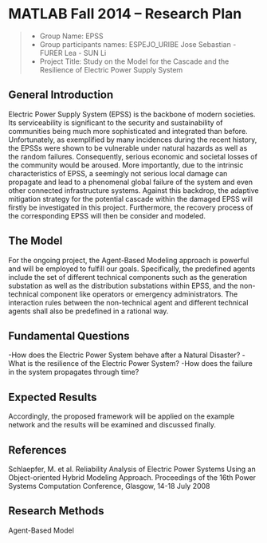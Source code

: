 # MATLAB Fall 2014 – Research Plan 


> * Group Name: EPSS
> * Group participants names: ESPEJO_URIBE Jose Sebastian - FURER Lea - SUN Li
> * Project Title: Study on the Model for the Cascade and the Resilience of Electric Power Supply System


## General Introduction

Electric Power Supply System (EPSS) is the backbone of modern
societies. Its serviceability is significant to the security and sustainability
of communities being much more sophisticated and integrated than
before. Unfortunately, as exemplified by many incidences during the
recent history, the EPSSs were shown to be vulnerable under natural
hazards as well as the random failures. Consequently, serious economic
and societal losses of the community would be aroused. More importantly,
due to the intrinsic characteristics of EPSS, a seemingly not serious local
damage can propagate and lead to a phenomenal global failure of the
system and even other connected infrastructure systems.
Against this backdrop, the adaptive mitigation strategy for the
potential cascade within the damaged EPSS will firstly be investigated in
this project. Furthermore, the recovery process of the corresponding
EPSS will then be consider and modeled.


## The Model

For the ongoing project, the Agent-Based Modeling approach is powerful
and will be employed to fulfill our goals.
Specifically, the predefined agents include the set of different
technical components such as the generation substation as well as the
distribution substations within EPSS, and the non-technical component
like operators or emergency administrators.
The interaction rules between the non-technical agent and different
technical agents shall also be predefined in a rational way.

## Fundamental Questions

-How does the Electric Power System behave after a Natural Disaster?
-What is the resilience of the Electric Power System?
-How does the failure in the system propagates through time?


## Expected Results

Accordingly, the proposed framework will be applied on the
example network and the results will be examined and discussed finally.

## References 

Schlaepfer, M. et al. Reliability Analysis of Electric Power Systems
Using an Object-oriented Hybrid Modeling Approach. Proceedings of the
16th Power Systems Computation Conference, Glasgow, 14-18 July 2008


## Research Methods

Agent-Based Model


